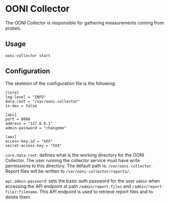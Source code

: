 # OONI Collector

The OONI Collector is responsible for gathering measurements coming from probes.

## Usage

```
ooni-collector start
```

## Configuration

The skeleton of the configuration file is the following:

```
[core]
log-level = "INFO"
data-root = "/var/ooni-collector"
is-dev = false

[api]
port = 8080
address = "127.0.0.1"
admin-password = "changeme"

[aws]
access-key-id = "XXX"
secret-access-key = "XXX"
```

`core.data-root`: defines what is the working directory for the OONI Collector.
The user running the collector service must have write permissions to this
directory. The default path is: `/var/ooni-collector`. Report files will be
written to `/var/ooni-collector/reports/`.

`api.admin-password`: sets the basic auth password for the user `admin` when
accessing the API endpoint at path `/admin/report-files` and
`/admin/report-file/:filename`. This API endpoint is used to retrieve report
files and to delete them.
